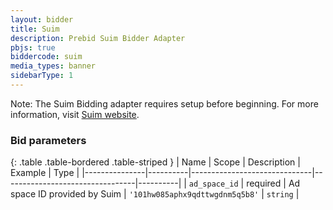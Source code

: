 ```yaml
---
layout: bidder
title: Suim
description: Prebid Suim Bidder Adapter
pbjs: true
biddercode: suim
media_types: banner
sidebarType: 1
---
```


Note:
The Suim Bidding adapter requires setup before beginning.
For more information, visit [Suim website](https://suim.co.jp/).

### Bid parameters

{: .table .table-bordered .table-striped }
| Name          | Scope    | Description                  | Example                         | Type     |
|---------------|----------|------------------------------|---------------------------------|----------|
| `ad_space_id` | required | Ad space ID provided by Suim | `'101hw085aphx9qdttwgdnm5q5b8'` | `string` |
